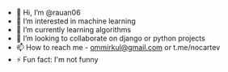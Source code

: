 - 👋 Hi, I’m @rauan06
- 👀 I’m interested in machine learning
- 🌱 I’m currently learning algorithms
- 💞️ I’m looking to collaborate on django or python projects
- 📫 How to reach me - ommirkul@gmail.com or t.me/nocartev
- ⚡ Fun fact: I'm not funny

<!---
rauan06/rauan06 is a ✨ special ✨ repository because its `README.md` (this file) appears on your GitHub profile.
You can click the Preview link to take a look at your changes.
--->
